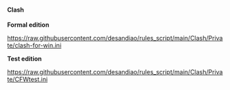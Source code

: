 #### Clash
**Formal edition**

https://raw.githubusercontent.com/desandiao/rules_script/main/Clash/Private/clash-for-win.ini

**Test edition**

https://raw.githubusercontent.com/desandiao/rules_script/main/Clash/Private/CFWtest.ini

